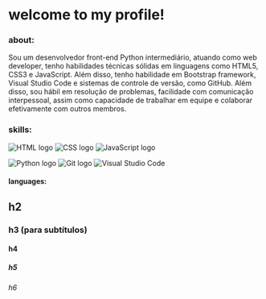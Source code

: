 # welcome to my profile!
<!-- Sou um desenvolvedor front-end Python intermediário e estudo o desenvolvimento web. Tenho habilidades técnicas
sólidas em linguagens como: HTML5, CSS3 e JavaScript. Além disso, tenho habilidades com o framework bootstrap, Visual
Studio Code e controlador de versionamento, o Git. Outras habilidades: sou hábil com resoulão de problemas, comunicação
interpessoal  -->
### about:

Sou um desenvolvedor front-end Python intermediário, atuando como web developer, tenho habilidades técnicas sólidas em linguagens
como HTML5, CSS3 e JavaScript. Além disso, tenho habilidade em Bootstrap framework, Visual Studio Code e sistemas de controle de versão, como GitHub.
Além disso, sou hábil em resolução de problemas, facilidade com comunicação interpessoal, assim como capacidade de trabalhar em
equipe e colaborar efetivamente com outros membros.

<!-- https://github.com/Ileriayo/markdown-badges# -->
### skills:
![HTML logo](https://img.shields.io/badge/HTML5-E34F26?style=for-the-badge&logo=html5&logoColor=white)
![CSS logo](https://img.shields.io/badge/CSS3-1572B6?style=for-the-badge&logo=css3&logoColor=white)
![JavaScript logo](https://img.shields.io/badge/JavaScript-F7DF1E?style=for-the-badge&logo=javascript&logoColor=black)

![Python logo](https://img.shields.io/badge/Python-14354C?style=for-the-badge&logo=python&logoColor=white)
![Git logo](https://img.shields.io/badge/GIT-E44C30?style=for-the-badge&logo=git&logoColor=white)
![Visual Studio Code](https://img.shields.io/badge/Vscode-007ACC?style=for-the-badge&logo=visual-studio-code&logoColor=white)

#### languages:

## h2

### h3 (para subtítulos)

#### h4

##### h5

###### h6